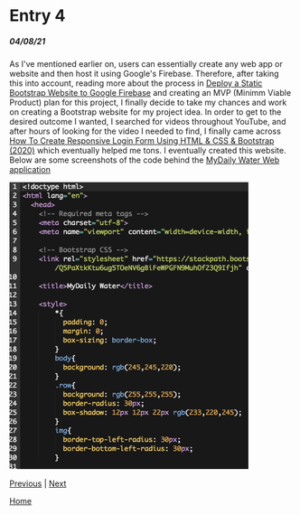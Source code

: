 # Entry 4
##### 04/08/21

As I've mentioned earlier on, users can essentially create any web app or website and then host it using Google's Firebase. Therefore, after taking  this into account, reading more about the process in [Deploy a Static Bootstrap Website to Google Firebase](https://betterprogramming.pub/deploying-a-static-bootstrap-website-to-google-firebase-a2eb043ff015) and creating an MVP (Minimm Viable Product) plan for this project, I finally decide to take my chances and work on creating a Bootstrap website for my project idea. 
  In order to get to the desired outcome I wanted, I searched for videos throughout YouTube, and after hours of looking for the video I needed to find, I finally came across [How To Create Responsive Login Form Using HTML & CSS & Bootstrap (2020)](https://www.youtube.com/watch?v=Bwk-Q_Ua-jM) which eventually helped me tons. I eventually created this website. Below are some screenshots of the code behind the [MyDaily Water Web application](https://jazmin7822.github.io/freedom-project/#)


![code](https://github.com/jazminn7822/apcsa-freedom-project/blob/master/img/Blog%20Entry%204%20Code1.png)




[Previous](entry03.md) | [Next](entry05.md)

[Home](../README.md)
